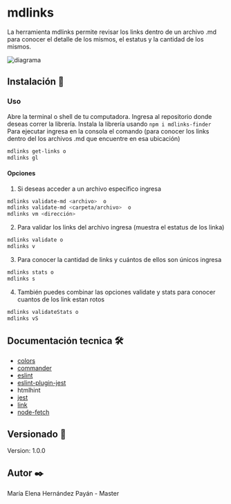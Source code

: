 # mdlinks
La herramienta mdlinks permite revisar los links dentro de un archivo .md para conocer el detalle de los mismos, el estatus y la cantidad de los mismos.

![diagrama](https://lh3.googleusercontent.com/2sGbPnklXXNOaoXAvWWHz67E5B_IxGDGUDwQpm3bEOGzRo-B6r8vUSKicSBao5J99CfyB29JyWQNmjbm8r6uUceWKrHfA8N4fMZFoiZ4MCSVzmbYuUXdLoZS2YJ9KdA3-lnD0XaGWepVpapKlu6Rb3OEA0xhiSVqPn6cRo5pDyS778h3eTRvwvfYa02xomKIiIu2KtVspO1r1jHPW2ngrBPQtlH-lUQh3Xak33u7gTzh_fAMM9TRka-_UVAwM87r-ZgZuEcL5GZEnNoOm3B2phx8vO2Wi_uDQ-VHdxkD3Pqfrof-8Lc-W8RgdtyqNDPpcv519fW0VF4TLtBTmHteIF79rSt6HKRVm2Ieh6UQjFCTBkUoF7UOTq6cRRpx4k94LTHAbCRHD8huZ68zWzqGmLlf1kJGcblhFXAxy7ypuX0weATEnRQNh_233QX4hhWIbJ7pjFuwuqcE-mJAjVUoYE9GdpFiJYXALDDayM2uxn8OSEebotXupyGTKZdBc2ijziALOWBg-WE2CBOqcYf6njHtt9SMEakdOVf2wqNkNWvhWdi8lmi1QTBpH9A7KFKk18P69YJmjgxQTD5yz_7eduwFhsP0CwdDUeN97uBHFQNBm9rl8vE1fVB74ox_Z7-Ld4GzInh25mLXjxC86LHNkSdzZrfe_HZP=w594-h944-no)

## Instalación 🔧

### Uso
Abre la terminal o shell de tu computadora. Ingresa al repositorio donde deseas correr la librería.
Instala la librería usando ```npm i mdlinks-finder```
Para ejecutar ingresa en la consola el comando (para conocer los links dentro del los archivos .md que encuentre en esa ubicación)
```sh
mdlinks get-links o
mdlinks gl
```

#### Opciones

1. Si deseas acceder a un archivo específico ingresa
```sh
mdlinks validate-md <archivo>  o
mdlinks validate-md <carpeta/archivo>  o
mdlinks vm <dirección>
```
2. Para validar los links del archivo ingresa (muestra el estatus de los linka)
```sh
mdlinks validate o
mdlinks v
```
3. Para conocer la cantidad de links y cuántos de ellos son únicos ingresa
```sh
mdlinks stats o
mdlinks s
```
4. También puedes combinar las opciones validate y stats para conocer cuantos de los link estan rotos  
```sh
mdlinks validateStats o
mdlinks vS
```

## Documentación tecnica 🛠️
* [colors](https://www.npmjs.com/package/colors)
* [commander](https://www.npmjs.com/package/commander)
* [eslint](https://eslint.org/docs/user-guide/getting-started)
* [eslint-plugin-jest](https://www.npmjs.com/package/eslint-plugin-jest)
* htmlhint    
* [jest](https://jestjs.io/)
* [link](https://docs.npmjs.com/cli/link.html)
* [node-fetch](https://www.npmjs.com/package/node-fetch)

## Versionado 📌
Version: 1.0.0
## Autor ✒️
María Elena Hernández Payán - Master

